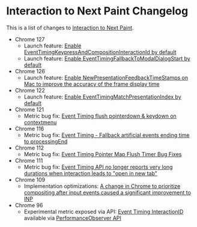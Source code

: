 # Interaction to Next Paint Changelog

This is a list of changes to [Interaction to Next Paint](https://web.dev/inp).

* Chrome 127
  * Launch feature: [Enable EventTimingKeypressAndCompositionInteractionId by default](2024_07_inp.md)
  * Launch feature: [Enable EventTimingFallbackToModalDialogStart by default](2024_07_inp.md)
* Chrome 126
  * Launch feature: [Enable NewPresentationFeedbackTimeStamps on Mac to improve the accuracy of the frame display time](2024_06_inp_lcp_fcp.md)
* Chrome 122
  * Launch feature: [Enable EventTimingMatchPresentationIndex by default](2024_02_inp.md)
* Chrome 121
  * Metric bug fix: [Event Timing flush pointerdown & keydown on contextmenu](2024_01_inp.md)
* Chrome 116
  * Metric bug fix: [Event Timing - Fallback artificial events ending time to processingEnd](2023_08_inp.md)
* Chrome 112
  * Metric bug fix: [Event Timing Pointer Map Flush Timer Bug Fixes](2023_04_inp.md)
* Chrome 111
  * Metric bug fix: [Event Timing API no longer reports very long durations when interaction leads to "open in new tab"](2023_03_inp.md)
* Chrome 109
  * Implementation optimizations: [A change in Chrome to prioritize compositing after input events caused a significant improvement to INP](2023_01_inp.md)
* Chrome 96
  * Experimental metric exposed via API: [Event Timing InteractionID](https://web.dev/inp/) available via [PerformanceObserver API](https://www.w3.org/TR/event-timing/)
